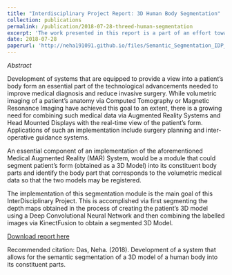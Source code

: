 ```yaml
---
title: "Interdisciplinary Project Report: 3D Human Body Segmentation"
collection: publications
permalink: /publication/2018-07-28-threed-human-segmentation
excerpt: 'The work presented in this report is a part of an effort towards a tool that allows a real-time view into a patient's body for inter-operative guidance.'
date: 2018-07-28
paperurl: 'http://neha191091.github.io/files/Semantic_Segmentation_IDP_Report.pdf'
---
```

*Abstract*

Development of systems that are equipped to provide a view into a patient’s body
form an essential part of the technological advancements needed to improve medical 
diagnosis and reduce invasive surgery. While volumetric imaging of a patient’s
anatomy via Computed Tomography or Magnetic Resonance Imaging have achieved
this goal to an extent, there is a growing need for combining such medical data via
Augmented Reality Systems and Head Mounted Displays with the real-time view of
the patient’s form. Applications of such an implementation include surgery planning
and inter-operative guidance systems.

An essential component of an implementation of the aforementioned Medical Augmented Reality 
(MAR) System, would be a module that could segment patient’s form (obtained as a 3D Model) 
into its constituent body parts and identify the body part that corresponds to the volumetric
medical data so that the two models may be registered.

The implementation of this segmentation module is the main goal of this InterDisciplinary
Project. This is accomplished via first segmenting the depth maps obtained in the process 
of creating the patient’s 3D model using a Deep Convolutional Neural Network and then combining 
the labelled images via KinectFusion to obtain a segmented 3D Model.

[Download report here](http://neha191091.github.io/files/Semantic_Segmentation_IDP_Report.pdf)

Recommended citation: Das, Neha. (2018). Development of a system that allows for the semantic segmentation of a 3D model of a human body into its constituent parts.